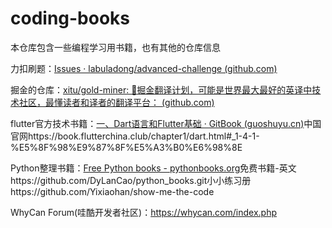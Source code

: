 # coding-books

本仓库包含一些编程学习用书籍，也有其他的仓库信息

力扣刷题：[Issues · labuladong/advanced-challenge (github.com)](https://github.com/labuladong/advanced-challenge/issues)

掘金的仓库：[xitu/gold-miner: 🥇掘金翻译计划，可能是世界最大最好的英译中技术社区，最懂读者和译者的翻译平台： (github.com)](https://github.com/xitu/gold-miner)

flutter官方技术书籍：[一、Dart语言和Flutter基础 · GitBook (guoshuyu.cn)](https://guoshuyu.cn/home/wx/Flutter-1.html)中国官网https://book.flutterchina.club/chapter1/dart.html#_1-4-1-%E5%8F%98%E9%87%8F%E5%A3%B0%E6%98%8E

Python整理书籍：[Free Python books - pythonbooks.org](https://link.zhihu.com/?target=https%3A//pythonbooks.org/free-books/)免费书籍-英文https://github.com/DyLanCao/python_books.git小小练习册https://github.com/Yixiaohan/show-me-the-code

WhyCan Forum(哇酷开发者社区)：https://whycan.com/index.php

